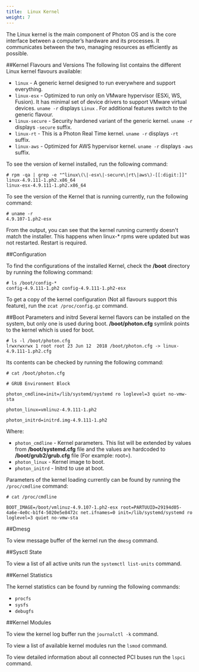 ```yaml
---
title:  Linux Kernel
weight: 7
---
```


The Linux kernel is the main component of Photon OS and is the core interface between a computer’s hardware and its processes. It communicates between the two, managing resources as efficiently as possible.

##Kernel Flavours and Versions
The following list contains the different Linux kernel flavours available:

- `linux` - A generic kernel designed to run everywhere and support everything.
- `linux-esx` - Optimized to run only on VMware hypervisor (ESXi, WS, Fusion). It has minimal set of device drivers to support VMware virtual devices. `uname -r` displays `Linux` . For additional features switch to the generic flavour.
- `linux-secure` - Security hardened variant of the generic kernel. `uname -r` displays `-secure` suffix.
- `linux-rt` - This is a Photon Real Time kernel. `uname -r` displays `-rt` suffix.
- `linux-aws` - Optimized for AWS hypervisor kernel. `uname -r` displays `-aws` suffix.

To see the version of kernel installed, run the following command:
```
# rpm -qa | grep -e "^linux\(\|-esx\|-secure\|rt\|aws\)-[[:digit:]]"
linux-4.9.111-1.ph2.x86_64
linux-esx-4.9.111-1.ph2.x86_64
```

To see the version of the Kernel that is running currently, run the following command:
```
# uname -r
4.9.107-1.ph2-esx
```
From the output, you can see that the kernel running currently doesn't match the installer. This happens when linux-* rpms were updated but was not restarted. Restart is required.

##Configuration

To find the configurations of the installed Kernel, check the **/boot** directory by running the following command:
```
# ls /boot/config-*
config-4.9.111-1.ph2 config-4.9.111-1.ph2-esx
```
To get a copy of the kernel configuration (Not all flavours support this feature), run the `zcat /proc/config.gz` command.

##Boot Parameters and initrd
Several kernel flavors can be installed on the system, but only one is used during boot.
**/boot/photon.cfg** symlink points to the kernel which is used for boot.
```
# ls -l /boot/photon.cfg
lrwxrwxrwx 1 root root 23 Jun 12  2018 /boot/photon.cfg -> linux-4.9.111-1.ph2.cfg
```

Its contents can be checked by running the following command:
```
# cat /boot/photon.cfg

# GRUB Environment Block

photon_cmdline=init=/lib/systemd/systemd ro loglevel=3 quiet no-vmw-sta

photon_linux=vmlinuz-4.9.111-1.ph2

photon_initrd=initrd.img-4.9.111-1.ph2
```

Where:

- `photon_cmdline` - Kernel parameters. This list will be extended by values from **/boot/systemd.cfg** file and the values are hardcoded to **/boot/grub2/grub.cfg** file (For example: root=).
- `photon_linux` - Kernel image to boot.
- `photon_initrd` - Initrd to use at boot.

Parameters of the kernel loading currently can be found by running the `/proc/cmdline` command:
```
# cat /proc/cmdline

BOOT_IMAGE=/boot/vmlinuz-4.9.107-1.ph2-esx root=PARTUUID=29194d05-4a6e-4e0c-b1f4-5020e5e8472c net.ifnames=0 init=/lib/systemd/systemd ro loglevel=3 quiet no-vmw-sta
```

##Dmesg

To view message buffer of the kernel run the `dmesg` command.

##Sysctl State

To view a list of all active units run the `systemctl list-units` command.

##Kernel Statistics

The kernel statistics can be found by running the following commands:

- `procfs`
- `sysfs`
- `debugfs`

##Kernel Modules

To view the kernel log buffer run the `journalctl -k` command.

To view a list of available kernel modules run the `lsmod` command.

To view detailed information about all connected PCI buses run the `lspci` command.

